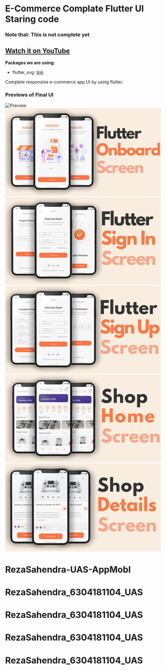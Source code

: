 # E-Commerce Complate Flutter UI Staring code

### Note that: This is not complete yet

## [Watch it on YouTube](https://youtu.be/YEJPg2jwzI8)

**Packages we are using:**

- flutter_svg: [link](https://pub.dev/packages/flutter_svg)

Complete responsive e-commerce app UI by using flutter.

### Previews of Final UI

![Preview](/intro.gif)
![Preview](/1.png)
![Preview](2.png)
![Preview](3.png)
![Preview](4.png)
![Preview](5.png)
# RezaSahendra-UAS-AppMobI
# RezaSahendra_6304181104_UAS
# RezaSahendra_6304181104_UAS
# RezaSahendra_6304181104_UAS
# RezaSahendra_6304181104_UAS
